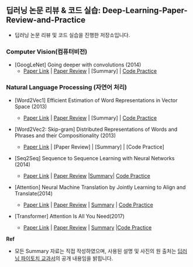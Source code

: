 ## 딥러닝 논문 리뷰 &amp; 코드 실습: Deep-Learning-Paper-Review-and-Practice
- 딥러닝 논문 리뷰 및 코드 실습을 진행한 저장소입니다.

### **Computer Vision(컴퓨터비전)**

- [GoogLeNet] Going deeper with convolutions (2014)
  - [Paper Link](https://arxiv.org/abs/1409.4842) | [Paper Review](https://deep-learning-paper-review-and-practice.notion.site/GoogleNet-Going-deeper-with-convolutions-1a5ab43529d980cf904fc72b9b4b11c8?source=copy_link) | [Summary] | [Code Practice](code_practice/GoogLeNet.ipynb)



### **Natural Language Processing (자연어 처리)**
- [Word2Vec1] Efficient Estimation of Word Representations in Vector Space (2013)
  - [Paper Link](https://arxiv.org/abs/1301.3781) | [Paper Review](https://deep-learning-paper-review-and-practice.notion.site/Word2Vec-1-Efficient-Estimation-of-Word-Representations-in-Vector-Space-20aab43529d98061ab00edd5a863a81d?source=copy_link) | [Summary] | [Code Practice](code_practice/Word2Vec_Skip_gram.ipynb)
 
- [Word2Vec2: Skip-gram] Distributed Representations of Words and Phrases and their Compositionality (2013)
  - [Paper Link](https://arxiv.org/abs/1310.4546) | [Paper Review] | [Summary] | [Code Practice]

- [Seq2Seq] Sequence to Sequence Learning with Neural Networks (2014)
  - [Paper Link](https://arxiv.org/abs/1409.3215) | [Paper Review](https://deep-learning-paper-review-and-practice.notion.site/Seq2Seq-Sequence-to-Sequence-Learning-with-Neural-Networks-229ab43529d9807ea187f49b4f733012?source=copy_link) |[Summary](summary_pdf/2025-07-03-Sequence‑to‑Sequence.pdf)| [Code Practice](code_practice/Sequence_to_Sequence_with_LSTM.ipynb)

- [Attention] Neural Machine Translation by Jointly Learning to Align and Translate(2014)
  - [Paper Link](https://arxiv.org/abs/1409.0473) | [Paper Review](https://deep-learning-paper-review-and-practice.notion.site/Attention-Neural-Machine-Translation-by-Jointly-Learning-to-Align-and-Translate-229ab43529d980ae9800ff2f150c21b3?source=copy_link) | [Summary](summary_pdf/2025-07-04-Attention-Mechanism.pdf) | [Code Practice]()

- [Transformer] Attention Is All You Need(2017)
  - [Paper Link](https://arxiv.org/abs/1706.03762) | [Paper Review](https://deep-learning-paper-review-and-practice.notion.site/Transformer-Attention-Is-All-You-Need-228ab43529d9801ca912da8d7aa52e77?source=copy_link) | [Summary](summary_pdf/2025-07-05-Transformer.pdf)  |[Code Practice]()

**Ref**
- 모든 Summary 자료는 직접 작성하였으며, 사용된 설명 및 사진의 원 출처는 [딥러닝 파이토치 교과서](https://wikidocs.net/book/2788)의 공개 내용임을 밝힙니다.
